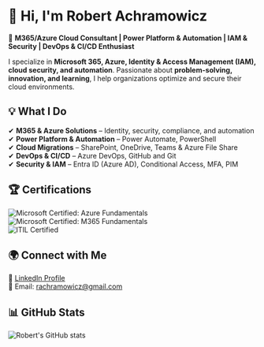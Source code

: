 
# 👋 Hi, I'm Robert Achramowicz  

🚀 **M365/Azure Cloud Consultant | Power Platform & Automation | IAM & Security | DevOps & CI/CD Enthusiast**  

I specialize in **Microsoft 365, Azure, Identity & Access Management (IAM), cloud security, and automation**. Passionate about **problem-solving, innovation, and learning**, I help organizations optimize and secure their cloud environments.

## 💡 What I Do  
✔ **M365 & Azure Solutions** – Identity, security, compliance, and automation  
✔ **Power Platform & Automation** – Power Automate, PowerShell  
✔ **Cloud Migrations** – SharePoint, OneDrive, Teams & Azure File Share  
✔ **DevOps & CI/CD** – Azure DevOps, GitHub and Git   
✔ **Security & IAM** – Entra ID (Azure AD), Conditional Access, MFA, PIM  

## 🏆 Certifications  
![Microsoft Certified: Azure Fundamentals](https://img.shields.io/badge/AZ--900-Azure%20Fundamentals-blue)  
![Microsoft Certified: M365 Fundamentals](https://img.shields.io/badge/M365-Fundamentals-blue)  
![ITIL Certified](https://img.shields.io/badge/ITIL-Foundation-green)  


## 🌍 Connect with Me  
🔗 [LinkedIn Profile](https://www.linkedin.com/in/robertachramowicz)  
📧 Email: rachramowicz@gmail.com  

## 📊 GitHub Stats  
![Robert's GitHub stats](https://github-readme-stats.vercel.app/api?username=livepack&show_icons=true&theme=radical)
